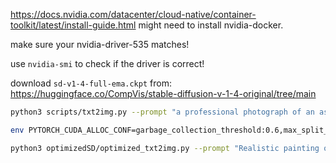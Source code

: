 https://docs.nvidia.com/datacenter/cloud-native/container-toolkit/latest/install-guide.html
might need to install nvidia-docker.

make sure your nvidia-driver-535 matches!

use `nvidia-smi` to check if the driver is correct!

download `sd-v1-4-full-ema.ckpt` from: https://huggingface.co/CompVis/stable-diffusion-v-1-4-original/tree/main

```sh
python3 scripts/txt2img.py --prompt "a professional photograph of an astronaut riding a horse" --ckpt /app/data/768-v-ema.ckpt --config configs/stable-diffusion/v2-inference-v.yaml --H 768 --W 768 --device cuda

env PYTORCH_CUDA_ALLOC_CONF=garbage_collection_threshold:0.6,max_split_size_mb:128 python3 scripts/txt2img.py --prompt "a professional photograph of an astronaut riding a horse" --ckpt /app/data/768-v-ema.ckpt --config configs/stable-diffusion/v2-inference-v.yaml --H 256 --W 256 --device cuda --n_samples 1 --ddim_steps 50

python3 optimizedSD/optimized_txt2img.py --prompt "Realistic painting of Hitler riding a tricycle" --H 512 --W 512 --seed 821 --n_iter 5 --n_samples 1 --ddim_steps 50 --ckpt /app/data/sd-v1-4-full-ema.ckpt
```
